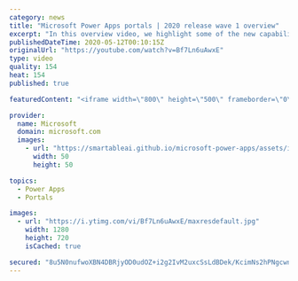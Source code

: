 ```yaml
---
category: news
title: "Microsoft Power Apps portals | 2020 release wave 1 overview"
excerpt: "In this overview video, we highlight some of the new capabilities included in the latest update to Microsoft Power Apps portals.     Here are the capabilities covered:   •    Power BI integration, so you can quickly add Power BI reports, tables, and dashboards to your portals without coding.  •    Themes"
publishedDateTime: 2020-05-12T00:10:15Z
originalUrl: "https://youtube.com/watch?v=Bf7Ln6uAwxE"
type: video
quality: 154
heat: 154
published: true

featuredContent: "<iframe width=\"800\" height=\"500\" frameborder=\"0\" src=\"https://www.youtube.com/embed/Bf7Ln6uAwxE\" allow=\"accelerometer; autoplay; encrypted-media; gyroscope; picture-in-picture\" allowfullscreen></iframe>"

provider:
  name: Microsoft
  domain: microsoft.com
  images:
    - url: "https://smartableai.github.io/microsoft-power-apps/assets/images/organizations/microsoft.com-50x50.jpg"
      width: 50
      height: 50

topics:
  - Power Apps
  - Portals

images:
  - url: "https://i.ytimg.com/vi/Bf7Ln6uAwxE/maxresdefault.jpg"
    width: 1280
    height: 720
    isCached: true

secured: "8u5N0nufwoXBN4DBRjyOD0udOZ+i2g2IvM2uxcSsLdBDek/KcimNs2hPNgcwnFQz/2VEc4+vL7rnXp1fV0/kDJcoBKWy5orvx1n+T1cgrw+jmkSyn6uUYAyE4EnUgFbjVgR1zJTRFQdYVPXK8so6n2v7mF+jsNBYKk1zF/Hv2iCZubXwZoJk/ovnlwj1bXt7/s5HwfoTqcugWZ4igw/U6xXquwZPCVCP99qOdFXzmAr3UCIhPL7dAdDRvOJOHfsGguYHQZUBZ2IgFbnt5vh/WIqEKXVXJ6m8uGPxsnBbMhRk7XJd4zHVArq5OfLMGeO7uglm+/S+v/fQzY4A1h7SN/tRckVCYwNezBEzDbcnaoyiwQ2nmjabwn/17Ms0FcW80uzzy/OCdgWScs6C0kF6u1o3/8f+JBprw3FX/LziHULNsE96nzCoTbql2YzPjKr3;uufCHGTJeucSwWQzql9Vhg=="
---
```


